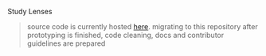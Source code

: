 Study Lenses

> source code is currently hosted [here](https://github.com/colevandersWands/study-lenses/).  migrating to this repository after prototyping is finished, code cleaning, docs and contributor guidelines are prepared
